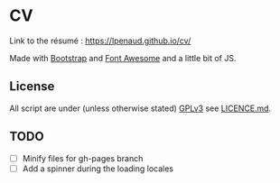 # CV
Link to the résumé : https://lpenaud.github.io/cv/

Made with [Bootstrap](https://getbootstrap.com/) and [Font Awesome](https://fontawesome.com/) and a little bit of JS.

## License
All script are under (unless otherwise stated) [GPLv3](https://www.gnu.org/licenses/gpl.html) see [LICENCE.md](LICENSE.md).

## TODO
- [ ] Minify files for gh-pages branch
- [ ] Add a spinner during the loading locales
